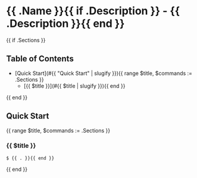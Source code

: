 # {{ .Name }}{{ if .Description }} - {{ .Description }}{{ end }}

{{ if .Sections }}
## Table of Contents

- [Quick Start](#{{ "Quick Start" | slugify }}){{ range $title, $commands := .Sections }}
	- [{{ $title }}](#{{ $title | slugify }}){{ end }}

{{ end }}
## Quick Start

{{ range $title, $commands := .Sections }}
### {{ $title }}

```console{{ range $commands }}
$ {{ . }}{{ end }}
```

{{ end }}
